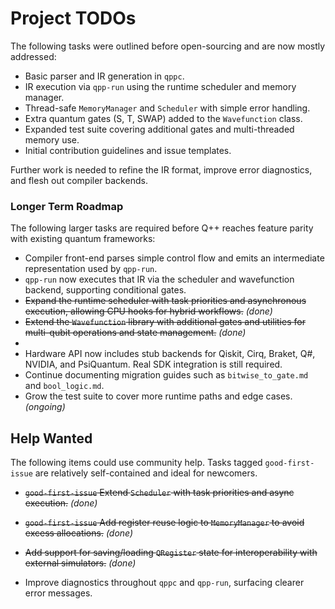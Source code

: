 # Project TODOs

The following tasks were outlined before open-sourcing and are now mostly addressed:

- Basic parser and IR generation in `qppc`.
- IR execution via `qpp-run` using the runtime scheduler and memory manager.
- Thread-safe `MemoryManager` and `Scheduler` with simple error handling.
- Extra quantum gates (S, T, SWAP) added to the `Wavefunction` class.
- Expanded test suite covering additional gates and multi-threaded memory use.
- Initial contribution guidelines and issue templates.

Further work is needed to refine the IR format, improve error diagnostics, and flesh out compiler backends.

### Longer Term Roadmap

The following larger tasks are required before Q++ reaches feature parity with existing quantum frameworks:

- Compiler front-end parses simple control flow and emits an intermediate representation used by `qpp-run`.
- `qpp-run` now executes that IR via the scheduler and wavefunction backend, supporting conditional gates.
- ~~Expand the runtime scheduler with task priorities and asynchronous execution, allowing CPU hooks for hybrid workflows.~~ *(done)*
- ~~Extend the `Wavefunction` library with additional gates and utilities for multi-qubit operations and state management.~~ *(done)*
- 
 - Hardware API now includes stub backends for Qiskit, Cirq, Braket, Q#, NVIDIA, and PsiQuantum. Real SDK integration is still required.
- Continue documenting migration guides such as `bitwise_to_gate.md` and `bool_logic.md`.
- Grow the test suite to cover more runtime paths and edge cases. *(ongoing)*

## Help Wanted

The following items could use community help. Tasks tagged `good-first-issue`
are relatively self-contained and ideal for newcomers.

- ~~`good-first-issue` Extend `Scheduler` with task priorities and async execution.~~ *(done)*
- ~~`good-first-issue` Add register reuse logic to `MemoryManager` to avoid excess
  allocations.~~ *(done)*
- ~~Add support for saving/loading `QRegister` state for interoperability with
  external simulators.~~ *(done)*

- Improve diagnostics throughout `qppc` and `qpp-run`, surfacing clearer error
  messages.

